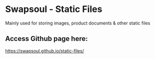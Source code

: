# Swapsoul - Static Files
Mainly used for storing images, product documents & other static files

## Access Github page here:
https://swapsoul.github.io/static-files/
